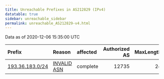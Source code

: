 ```yaml
---
title: Unreachable Prefixes in AS212829 (IPv4)
datatable: true
sidebar: unreachable_sidebar
permalink: unreachable_AS212829-v4.html
---
```


Data as of 2020-12-06 15:35:00 UTC


<div class="datatable-begin"></div>

| Prefix                                                   | Reason                                                                                                  | affected   |   Authorized AS |   MaxLength | Anchor                                         |   unreachable /24s |
|:---------------------------------------------------------|:--------------------------------------------------------------------------------------------------------|:-----------|----------------:|------------:|:-----------------------------------------------|-------------------:|
| [193.36.183.0/24](https://stat.ripe.net/193.36.183.0/24) | [INVALID ASN](https://rpki-validator.ripe.net/announcement-preview?asn=AS212829&prefix=193.36.183.0/24) | complete   |           12735 |          24 | [RIPE](unreachable_RIPE_NCC_RPKI_Root-v4.html) |                  1 |

<div class="datatable-end"></div>